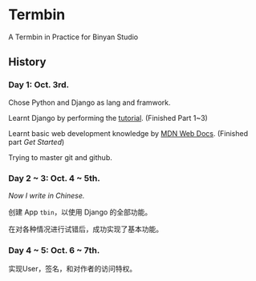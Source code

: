# Termbin

A Termbin in Practice for Binyan Studio

## History

### Day 1: Oct. 3rd.

Chose Python and Django as lang and framwork.

Learnt Django by performing the [tutorial](https://docs.djangoproject.com/zh-hans/4.2/intro/). (Finished Part 1~3)

Learnt basic web development knowledge by [MDN Web Docs](https://developer.mozilla.org/zh-CN/docs/Learn). (Finished part *Get Started*)

Trying to master git and github.

### Day 2 ~ 3: Oct. 4 ~ 5th.

*Now I write in Chinese.*

创建 App `tbin`，以使用 Django 的全部功能。

在对各种情况进行试错后，成功实现了基本功能。

### Day 4 ~ 5: Oct. 6 ~ 7th.

实现User，签名，和对作者的访问特权。